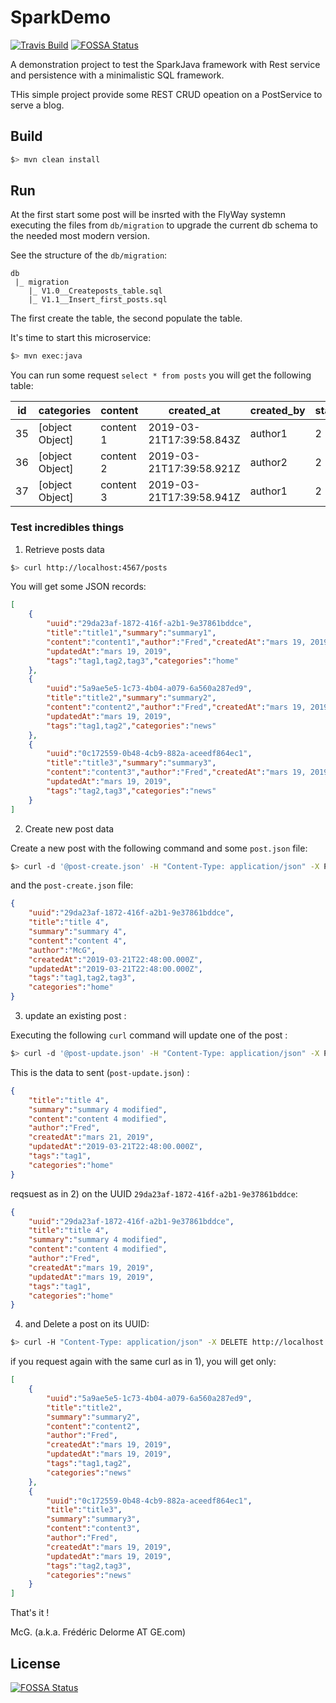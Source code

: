 # SparkDemo

[![Travis Build](https://api.travis-ci.org/mcgivrer/sparkdemo.svg?branch=develop)](https://travis-ci.org/mcgivrer/sparkdemo/builds/509682697# "go and see build")
[![FOSSA Status](https://app.fossa.io/api/projects/git%2Bgithub.com%2Fmcgivrer%2Fsparkdemo.svg?type=shield)](https://app.fossa.io/projects/git%2Bgithub.com%2Fmcgivrer%2Fsparkdemo?ref=badge_shield)

A demonstration project to test the SparkJava framework with Rest service and persistence with a minimalistic SQL framework.

THis simple project provide some REST CRUD opeation on a PostService to serve a blog.

## Build

```bash
$> mvn clean install
```

## Run

At the first start some post will be insrted with the FlyWay systemn executing the files from `db/migration` to upgrade the current db schema to the needed most modern version.

See the structure of the `db/migration`:

```
db
 |_ migration
    |_ V1.0__Createposts_table.sql
    |_ V1.1__Insert_first_posts.sql
```

The first create the table, the second populate the table.

It's time to start this microservice:

```bash
$> mvn exec:java
```

You can run some request `select * from posts` you will get the following table:

id | categories      | content   | created_at               | created_by | status | summary   | tags            | title
-- | --------------- | --------- | ------------------------ | ---------- | ------ | --------- | --------------- | -------
35 | [object Object] | content 1 | 2019-03-21T17:39:58.843Z | author1    | 2      | Summary 1 | [object Object] | title 1
36 | [object Object] | content 2 | 2019-03-21T17:39:58.921Z | author2    | 2      | Summary 2 | [object Object] | title 2
37 | [object Object] | content 3 | 2019-03-21T17:39:58.941Z | author1    | 2      | Summary 3 | [object Object] | title 3

### Test incredibles things

1. Retrieve posts data

```bash
$> curl http://localhost:4567/posts
```

You will get some JSON records:

```json
[
    {
        "uuid":"29da23af-1872-416f-a2b1-9e37861bddce",
        "title":"title1","summary":"summary1",
        "content":"content1","author":"Fred","createdAt":"mars 19, 2019",
        "updatedAt":"mars 19, 2019",
        "tags":"tag1,tag2,tag3","categories":"home"
    },
    {
        "uuid":"5a9ae5e5-1c73-4b04-a079-6a560a287ed9",
        "title":"title2","summary":"summary2",
        "content":"content2","author":"Fred","createdAt":"mars 19, 2019",
        "updatedAt":"mars 19, 2019",
        "tags":"tag1,tag2","categories":"news"
    },
    {
        "uuid":"0c172559-0b48-4cb9-882a-aceedf864ec1",
        "title":"title3","summary":"summary3",
        "content":"content3","author":"Fred","createdAt":"mars 19, 2019",
        "updatedAt":"mars 19, 2019",
        "tags":"tag2,tag3","categories":"news"
    }
]
```

2. Create new post data

Create a new post with the following command and some `post.json` file:

```bash
$> curl -d '@post-create.json' -H "Content-Type: application/json" -X POST http://localhost:4567/posts
```

and the `post-create.json` file:

```json
{
    "uuid":"29da23af-1872-416f-a2b1-9e37861bddce",
    "title":"title 4",
    "summary":"summary 4",
    "content":"content 4",
    "author":"McG",
    "createdAt":"2019-03-21T22:48:00.000Z",
    "updatedAt":"2019-03-21T22:48:00.000Z",
    "tags":"tag1,tag2,tag3",
    "categories":"home"
}
```

3. update an existing post :

Executing the following `curl` command will update one of the post :

```bash
$> curl -d '@post-update.json' -H "Content-Type: application/json" -X PUT http://localhost:4567/posts/29da23af-1872-416f-a2b1-9e37861bddce
```

This is the data to sent (`post-update.json`) :

```json
{
    "title":"title 4",
    "summary":"summary 4 modified",
    "content":"content 4 modified",
    "author":"Fred",
    "createdAt":"mars 21, 2019",
    "updatedAt":"2019-03-21T22:48:00.000Z",
    "tags":"tag1",
    "categories":"home"
}
```

reqsuest as in 2) on the UUID `29da23af-1872-416f-a2b1-9e37861bddce`:

```json
{
    "uuid":"29da23af-1872-416f-a2b1-9e37861bddce",
    "title":"title 4",
    "summary":"summary 4 modified",
    "content":"content 4 modified",
    "author":"Fred",
    "createdAt":"mars 19, 2019",
    "updatedAt":"mars 19, 2019",
    "tags":"tag1",
    "categories":"home"
}
```

4. and Delete a post on its UUID:

```bash
$> curl -H "Content-Type: application/json" -X DELETE http://localhost:4567/posts/29da23af-1872-416f-a2b1-9e37861bddce
```

if you request again with the same curl as in 1), you will get only:

```json
[
    {
        "uuid":"5a9ae5e5-1c73-4b04-a079-6a560a287ed9",
        "title":"title2",
        "summary":"summary2",
        "content":"content2",
        "author":"Fred",
        "createdAt":"mars 19, 2019",
        "updatedAt":"mars 19, 2019",
        "tags":"tag1,tag2",
        "categories":"news"
    },
    {
        "uuid":"0c172559-0b48-4cb9-882a-aceedf864ec1",
        "title":"title3",
        "summary":"summary3",
        "content":"content3",
        "author":"Fred",
        "createdAt":"mars 19, 2019",
        "updatedAt":"mars 19, 2019",
        "tags":"tag2,tag3",
        "categories":"news"
    }
]
```

That's it !

McG. (a.k.a. Frédéric Delorme AT GE.com)


## License
[![FOSSA Status](https://app.fossa.io/api/projects/git%2Bgithub.com%2Fmcgivrer%2Fsparkdemo.svg?type=large)](https://app.fossa.io/projects/git%2Bgithub.com%2Fmcgivrer%2Fsparkdemo?ref=badge_large)